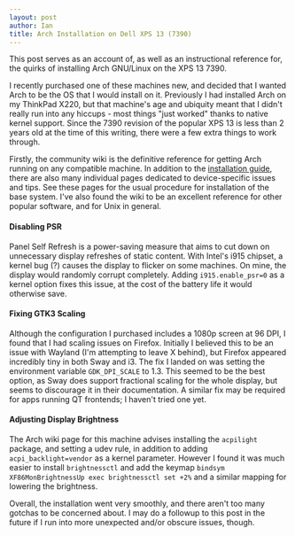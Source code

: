```yaml
---
layout: post
author: Ian 
title: Arch Installation on Dell XPS 13 (7390)
---
```

This post serves as an account of, as well as an instructional reference for,
the quirks of installing Arch GNU/Linux on the XPS 13 7390.

I recently purchased one of these machines new, and decided that I wanted Arch
to be the OS that I would install on it. Previously I had installed Arch on my
ThinkPad X220, but that machine's age and ubiquity meant that I didn't really
run into any hiccups - most things "just worked" thanks to native kernel
support. Since the 7390 revision of the popular XPS 13 is less than 2 years old
at the time of this writing, there were a few extra things to work through.

Firstly, the community wiki is the definitive reference for getting Arch running
on any compatible machine. In addition to the [installation
guide](https://wiki.archlinux.org/index.php/Installation_guide), there are also
many individual pages dedicated to device-specific issues and tips. See these
pages for the usual procedure for installation of the base system. I've also
found the wiki to be an excellent reference for other popular software, and for
Unix in general.

#### Disabling PSR
Panel Self Refresh is a power-saving measure that aims to cut
down on unnecessary display refreshes of static content. With Intel's i915
chipset, a kernel bug (?) causes the display to flicker on some machines. On
mine, the display would randomly corrupt completely. Adding `i915.enable_psr=0`
as a kernel option fixes this issue, at the cost of the battery life it would
otherwise save.

#### Fixing GTK3 Scaling
Although the configuration I purchased includes a 1080p
screen at 96 DPI, I found that I had scaling issues on Firefox. Initially I
believed this to be an issue with Wayland (I'm attempting to leave X behind),
but Firefox appeared incredibly tiny in both Sway and i3. The fix I landed on
was setting the environment variable `GDK_DPI_SCALE` to 1.3. This seemed to be
the best option, as Sway does support fractional scaling for the whole display,
but seems to discourage it in their documentation. A similar fix may be required
for apps running QT frontends; I haven't tried one yet.

#### Adjusting Display Brightness
The Arch wiki page for this machine advises installing the `acpilight` package,
and setting a udev rule, in addition to adding `acpi_backlight=vendor` as a
kernel parameter. However I found it was much easier to install `brightnessctl`
and add the keymap `bindsym XF86MonBrightnessUp exec brightnessctl set +2%` and
a similar mapping for lowering the brightness.

Overall, the installation went very smoothly, and there aren't too many gotchas
to be concerned about. I may do a followup to this post in the future if I run
into more unexpected and/or obscure issues, though.
